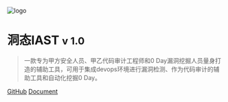 ![logo](https://www.huoxian.cn/static/img/logo.2fbf251b.png)

# 洞态IAST <small>v 1.0</small>

> 一款专为甲方安全人员、甲乙代码审计工程师和0 Day漏洞挖掘人员量身打造的辅助工具，可用于集成devops环境进行漏洞检测、作为代码审计的辅助工具和自动化挖掘0 Day。

[GitHub](https://github.com/HXSecurity/DongTai-agent-java)
[Document](doc/tutorial/intro.md)

<!-- 背景图片 -->

<!-- ![](_media/bg.png) -->

<!-- 背景色 -->
